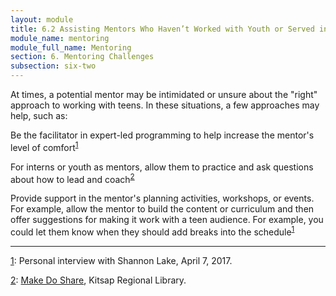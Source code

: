 ```yaml
---
layout: module
title: 6.2 Assisting Mentors Who Haven’t Worked with Youth or Served in a Leadership Capacity 
module_name: mentoring
module_full_name: Mentoring
section: 6. Mentoring Challenges
subsection: six-two
---
```


At times, a potential mentor may be intimidated or unsure about the "right" approach to working with teens. In these situations, a few approaches may help, such as: 

Be the facilitator in expert-led programming to help increase the mentor's level of comfort<sup><a name="1" href="#fn1">1</a></sup>

For interns or youth as mentors, allow them to practice and ask questions about how to lead and coach<sup><a name="2" href="#fn2">2</a></sup> 

Provide support in the mentor's planning activities, workshops, or events. For example, allow the mentor to build the content or curriculum and then offer suggestions for making it work with a teen audience. For example, you could let them know when they should add breaks into the schedule<sup><a name="1" href="#fn1">1</a></sup>

<hr/>

<a name="fn1" href="#1">1</a>:  Personal interview with Shannon Lake, April 7, 2017.

<a name="fn2" href="#2">2</a>:  [Make Do Share](http://www.krl.org/makedoshare), Kitsap Regional Library. 